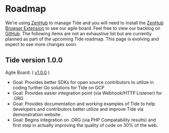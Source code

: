 # Roadmap

We're using [ZenHub](https://www.zenhub.com/) to manage Tide and you will need to install the [ZenHub Browser Extension](https://www.zenhub.com/extension) to see our agile board. Feel free to view our backlog on [GitHub](https://github.com/wptide/wptide#boards?releases=5b7c70fee4dbc16531a27c3c&activeFilters=releases&repos=107737502). The following items are not an exhaustive list but are currently planned as part of the upcoming Tide roadmap. This page is evolving and expect to see more changes soon.

##  Tide version 1.0.0

Agile Board: ( [v1.0.0](https://github.com/wptide/wptide#boards?releases=5b030c381a00905b6c50f1df&repos=107737502) )

* Goal: Provides better SDKs for open source contributors to utilize in coding further Go solutions for Tide on GCP
* Goal: Provides easier integration point (via Webhook/HTTP Listener) for .ORG
* Goal: Provides documentation and working examples of Tide to help developers and contributors better utilize and improve Tide via demonstration website.
* Goal: Begins integration on .ORG (via PHP Compatability results) and first step in actually improving the quality of code on 30% of the web.
